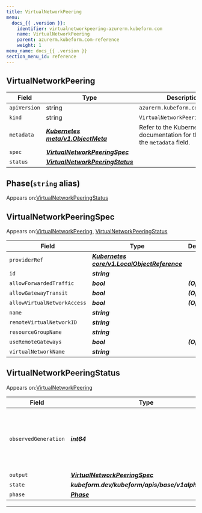 ```yaml
---
title: VirtualNetworkPeering
menu:
  docs_{{ .version }}:
    identifier: virtualnetworkpeering-azurerm.kubeform.com
    name: VirtualNetworkPeering
    parent: azurerm.kubeform.com-reference
    weight: 1
menu_name: docs_{{ .version }}
section_menu_id: reference
---
```


## VirtualNetworkPeering
| Field | Type | Description |
| ------ | ----- | ----------- |
| `apiVersion` | string | `azurerm.kubeform.com/v1alpha1` |
|    `kind` | string | `VirtualNetworkPeering` |
| `metadata` | ***[Kubernetes meta/v1.ObjectMeta](https://v1-18.docs.kubernetes.io/docs/reference/generated/kubernetes-api/v1.18/#objectmeta-v1-meta)***|Refer to the Kubernetes API documentation for the fields of the `metadata` field.|
| `spec` | ***[VirtualNetworkPeeringSpec](#virtualnetworkpeeringspec)***||
| `status` | ***[VirtualNetworkPeeringStatus](#virtualnetworkpeeringstatus)***||
## Phase(`string` alias)

Appears on:[VirtualNetworkPeeringStatus](#virtualnetworkpeeringstatus)

## VirtualNetworkPeeringSpec

Appears on:[VirtualNetworkPeering](#virtualnetworkpeering), [VirtualNetworkPeeringStatus](#virtualnetworkpeeringstatus)

| Field | Type | Description |
| ------ | ----- | ----------- |
| `providerRef` | ***[Kubernetes core/v1.LocalObjectReference](https://v1-18.docs.kubernetes.io/docs/reference/generated/kubernetes-api/v1.18/#localobjectreference-v1-core)***||
| `id` | ***string***||
| `allowForwardedTraffic` | ***bool***| ***(Optional)*** |
| `allowGatewayTransit` | ***bool***| ***(Optional)*** |
| `allowVirtualNetworkAccess` | ***bool***| ***(Optional)*** |
| `name` | ***string***||
| `remoteVirtualNetworkID` | ***string***||
| `resourceGroupName` | ***string***||
| `useRemoteGateways` | ***bool***| ***(Optional)*** |
| `virtualNetworkName` | ***string***||
## VirtualNetworkPeeringStatus

Appears on:[VirtualNetworkPeering](#virtualnetworkpeering)

| Field | Type | Description |
| ------ | ----- | ----------- |
| `observedGeneration` | ***int64***| ***(Optional)*** Resource generation, which is updated on mutation by the API Server.|
| `output` | ***[VirtualNetworkPeeringSpec](#virtualnetworkpeeringspec)***| ***(Optional)*** |
| `state` | ***kubeform.dev/kubeform/apis/base/v1alpha1.State***| ***(Optional)*** |
| `phase` | ***[Phase](#phase)***| ***(Optional)*** |
---

